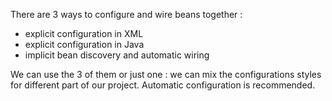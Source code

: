 There are 3 ways to configure and wire beans together :
- explicit configuration in XML
- explicit configuration in Java
- implicit bean discovery and automatic wiring

We can use the 3 of them or just one : we can mix the configurations styles for different part of our project.
Automatic configuration is recommended.
